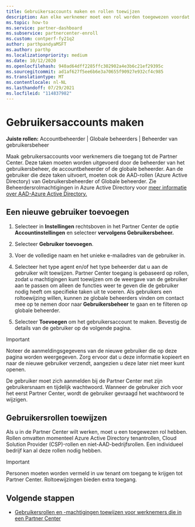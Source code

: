 ```yaml
---
title: Gebruikersaccounts maken en rollen toewijzen
description: Aan elke werknemer moet een rol worden toegewezen voordat deze toegang heeft tot Partner Center. Meer informatie over het maken van gebruikersaccounts, het toewijzen van rollen en het instellen van machtigingen.
ms.topic: how-to
ms.service: partner-dashboard
ms.subservice: partnercenter-enroll
ms.custom: contperf-fy21q2
author: parthpandyaMSFT
ms.author: parthp
ms.localizationpriority: medium
ms.date: 10/12/2020
ms.openlocfilehash: 940ad64dff2285ffc302902a4e3b6c21ef29395c
ms.sourcegitcommit: ad1af627f5ee6b6e3a70655f90927e932cf4c985
ms.translationtype: MT
ms.contentlocale: nl-NL
ms.lasthandoff: 07/29/2021
ms.locfileid: "114837982"
---
```

# <a name="create-user-accounts"></a>Gebruikersaccounts maken  

**Juiste rollen:** Accountbeheerder | Globale beheerders | Beheerder van gebruikersbeheer

Maak gebruikersaccounts voor werknemers die toegang tot de Partner Center. Deze taken moeten worden uitgevoerd door de beheerder van het gebruikersbeheer, de accountbeheerder of de globale beheerder. Aan de gebruiker die deze taken uitvoert, moeten ook de AAD-rollen (Azure Active Directory) van Gebruikersbeheerder of Globale beheerder. Zie Beheerdersrolmachtigingen in Azure Active Directory voor [meer informatie over AAD-Azure Active Directory.](/azure/active-directory/users-groups-roles/directory-assign-admin-roles)

## <a name="add-a-new-user"></a>Een nieuwe gebruiker toevoegen

1. Selecteer in **Instellingen** rechtsboven in het Partner Center de optie **Accountinstellingen** en selecteer **vervolgens Gebruikersbeheer.**

2. Selecteer **Gebruiker toevoegen**.

3. Voer de volledige naam en het unieke e-mailadres van de gebruiker in.

4. Selecteer het type agent en/of het type beheerder dat u aan de gebruiker wilt toewijzen. Partner Center toegang is gebaseerd op rollen, zodat u machtigingen kunt toewijzen om de weergave van de gebruiker aan te passen om alleen de functies weer te geven die de gebruiker nodig heeft om specifieke taken uit te voeren.  Als gebruikers een roltoewijzing willen, kunnen ze globale beheerders vinden om contact mee op te nemen door naar **Gebruikersbeheer** te gaan en te filteren op globale beheerder.

5. Selecteer **Toevoegen** om het gebruikersaccount te maken. Bevestig de details van de gebruiker op de volgende pagina.

> [!IMPORTANT]  
> Noteer de aanmeldingsgegevens van de nieuwe gebruiker die op deze pagina worden weergegeven. Zorg ervoor dat u deze informatie kopieert en naar de nieuwe gebruiker verzendt, aangezien u deze later niet meer kunt openen. 

De gebruiker moet zich aanmelden bij de Partner Center met zijn gebruikersnaam en tijdelijk wachtwoord. Wanneer de gebruiker zich voor het eerst Partner Center, wordt de gebruiker gevraagd het wachtwoord te wijzigen.

## <a name="assign-user-roles"></a>Gebruikersrollen toewijzen

Als u in de Partner Center wilt werken, moet u een toegewezen rol hebben.  Rollen omvatten momenteel Azure Active Directory tenantrollen, Cloud Solution Provider (CSP)-rollen en niet-AAD-bedrijfsrollen. Een individueel bedrijf kan al deze rollen nodig hebben.

>[!Important]
>Personen moeten worden vermeld in uw tenant om toegang te krijgen tot Partner Center. Roltoewijzingen bieden extra toegang.

## <a name="next-steps"></a>Volgende stappen

- [Gebruikersrollen en -machtigingen toewijzen voor werknemers die in een Partner Center](permissions-overview.md)
